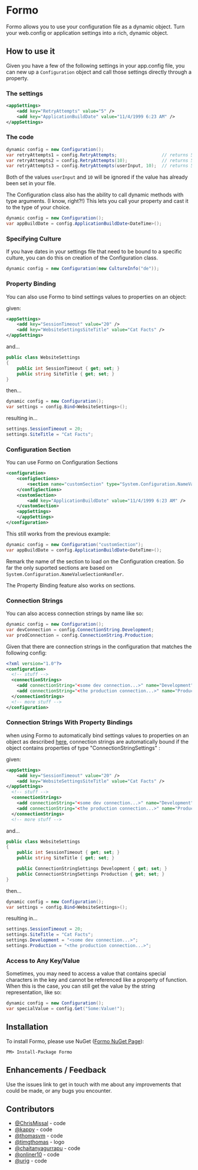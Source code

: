 # Formo

Formo allows you to use your configuration file as a dynamic object. Turn your web.config or application settings into a rich, dynamic object.

## How to use it

Given you have a few of the following settings in your app.config file, you can new up a `Configuration` object and call those settings directly through a property.

### The settings

```xml
<appSettings>
    <add key="RetryAttempts" value="5" />
    <add key="ApplicationBuildDate" value="11/4/1999 6:23 AM" />
</appSettings>
```

### The code

```csharp
dynamic config = new Configuration();
var retryAttempts1 = config.RetryAttempts;                 // returns 5 as a string
var retryAttempts2 = config.RetryAttempts(10);             // returns 5 if found in config, else 10
var retryAttempts3 = config.RetryAttempts(userInput, 10);  // returns 5 if it exists in config, else userInput if not null, else 10
```

Both of the values `userInput` and `10` will be ignored if the value has already been set in your file.

The Configuration class also has the ability to call dynamic methods with type arguments. (I know, right?!) This lets you call your property and cast it to the type of your choice.

```csharp
dynamic config = new Configuration();
var appBuildDate = config.ApplicationBuildDate<DateTime>();
```

### Specifying Culture

If you have dates in your settings file that need to be bound to a specific culture, you can do this on creation of the Configuration class.

```csharp
dynamic config = new Configuration(new CultureInfo("de"));
```

### Property Binding

You can also use Formo to bind settings values to properties on an object:

given:

```xml
<appSettings>
    <add key="SessionTimeout" value="20" />
    <add key="WebsiteSettingsSiteTitle" value="Cat Facts" />
</appSettings>
```

and...

```csharp
public class WebsiteSettings
{
    public int SessionTimeout { get; set; }
    public string SiteTitle { get; set; }
}
```

then...

```csharp
dynamic config = new Configuration();
var settings = config.Bind<WebsiteSettings>();
```

resulting in...

```csharp
settings.SessionTimeout = 20;
settings.SiteTitle = "Cat Facts";
```

### Configuration Section

You can use Formo on Configuration Sections

```xml
<configuration>
    <configSections>
        <section name="customSection" type="System.Configuration.NameValueSectionHandler"/>
    </configSections>
    <customSection>
        <add key="ApplicationBuildDate" value="11/4/1999 6:23 AM" />
    </customSection>
    <appSettings>
    </appSettings>
</configuration>
```

This still works from the previous example:

```csharp
dynamic config = new Configuration("customSection");
var appBuildDate = config.ApplicationBuildDate<DateTime>();
```

Remark the name of the section to load on the Configuration creation.
So far the only suported sections are based on `System.Configuration.NameValueSectionHandler`.

The Property Binding feature also works on sections.

### Connection Strings

You can also access connection strings by name like so:

```csharp
dynamic config = new Configuration();
var devConnection = config.ConnectionString.Development;
var prodConnection = config.ConnectionString.Production;
```

Given that there are connection strings in the configuration that matches the following config:

```xml
<?xml version="1.0"?>
<configuration>
  <!-- stuff -->
  <connectionStrings>
    <add connectionString="<some dev connection...>" name="Development"/>
    <add connectionString="<the production connection...>" name="Production"/>
  </connectionStrings>
  <!-- more stuff -->
</configuration>
```

### Connection Strings With Property Bindings
when using Formo to automatically bind settings values to properties on an object as described [here](#property-binding),
connection strings are automatically bound if the object contains properties of type "ConnectionStringSettings" :

given:

```xml
<appSettings>
    <add key="SessionTimeout" value="20" />
    <add key="WebsiteSettingsSiteTitle" value="Cat Facts" />
</appSettings>
  <!-- stuff -->
  <connectionStrings>
    <add connectionString="<some dev connection...>" name="Development"/>
    <add connectionString="<the production connection...>" name="Production"/>
  </connectionStrings>
  <!-- more stuff -->
```

and...

```csharp
public class WebsiteSettings
{
    public int SessionTimeout { get; set; }
    public string SiteTitle { get; set; }

    public ConnectionStringSettings Development { get; set; }
    public ConnectionStringSettings Production { get; set; }
}
```

then...

```csharp
dynamic config = new Configuration();
var settings = config.Bind<WebsiteSettings>();
```

resulting in...

```csharp
settings.SessionTimeout = 20;
settings.SiteTitle = "Cat Facts";
settings.Development = "<some dev connection...>";
settings.Production = "<the production connection...>";
```

### Access to Any Key/Value

Sometimes, you may need to access a value that contains special characters in the key and cannot be referenced like a property of function. When this is the case, you can still get the value by the string representation, like so:

```csharp
dynamic config = new Configuration();
var specialValue = config.Get("Some:Value!");
```

## Installation

To install Formo, please use NuGet ([Formo NuGet Page](https://www.nuget.org/packages/Formo/)):

    PM> Install-Package Formo

## Enhancements / Feedback

Use the issues link to get in touch with me about any improvements that could be made, or any bugs you encounter.

## Contributors

* [@ChrisMissal](https://github.com/ChrisMissal) - code
* [@kappy](https://github.com/kappy) - code
* [@thomasvm](https://github.com/thomasvm) - code
* [@timgthomas](https://github.com/timgthomas) - logo
* [@chaitanyagurrapu](https://github.com/chaitanyagurrapu) - code
* [@onliner10](https://github.com/onliner10) - code
* [@urig](https://github.com/urig) - code
